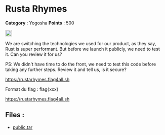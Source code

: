 # Rusta Rhymes

**Category** : Yogosha
**Points** : 500

<img src="https://icons.iconarchive.com/icons/twitter/twemoji-flags/256/United-Kingdom-Flag-icon.png" width="20" height="20"/>

We are switching the technologies we used for our product, as they say, 
Rust is super performant. But before we launch it publicly, we need to test it. 
Can you review it for us?

PS: We didn't have time to do the front, we need to test this code before taking any further steps. 
Review it and tell us, is it secure?

https://rustarhymes.flag4all.sh

Format du flag : flag{xxx}


https://rustarhymes.flag4all.sh

## Files : 
 - [public.tar](./public.tar)


